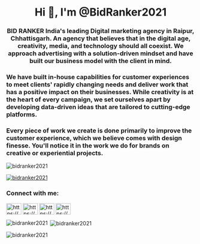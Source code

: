 <h1 align="center">Hi 👋, I'm @BidRanker2021</h1>
<h3 align="center">BID RANKER India's leading Digital marketing agency in Raipur, Chhattisgarh. An agency that believes that in the digital age, creativity, media, and technology should all coexist. We approach advertising with a solution-driven mindset and have built our business model with the client in mind.</h3>
<h3>We have built in-house capabilities for customer experiences to meet clients' rapidly changing needs and deliver work that has a positive impact on their businesses. While creativity is at the heart of every campaign, we set ourselves apart by developing data-driven ideas that are tailored to cutting-edge platforms.</h3>
<h3>Every piece of work we create is done primarily to improve the customer experience, which we believe comes with design finesse. You'll notice it in the work we do for brands on creative or experiential projects.</h3>
<!-- <h3 align="left">Connect with me:</h3> -->

<p align="left"> <img src="https://komarev.com/ghpvc/?username=bidranker2021&label=Profile%20views&color=0e75b6&style=flat" alt="bidranker2021" /> </p>

<p align="left"> <a href="https://github.com/ryo-ma/github-profile-trophy"><img src="https://github-profile-trophy.vercel.app/?username=bidranker2021" alt="bidranker2021" /></a> </p>

<h3 align="left">Connect with me:</h3>
<p align="left">
<a href="https://linkedin.com/in/https://www.linkedin.com/company/bid-ranker-pvt-ltd/" target="blank"><img align="center" src="https://raw.githubusercontent.com/rahuldkjain/github-profile-readme-generator/master/src/images/icons/Social/linked-in-alt.svg" alt="https://www.linkedin.com/company/bid-ranker-pvt-ltd/" height="30" width="40" /></a>
<a href="https://fb.com/https://www.facebook.com/bidranker/" target="blank"><img align="center" src="https://raw.githubusercontent.com/rahuldkjain/github-profile-readme-generator/master/src/images/icons/Social/facebook.svg" alt="https://www.facebook.com/bidranker/" height="30" width="40" /></a>
<a href="https://instagram.com/https://www.instagram.com/bidranker/?igshid=mmu2yjmznjrloq%3d%3d" target="blank"><img align="center" src="https://raw.githubusercontent.com/rahuldkjain/github-profile-readme-generator/master/src/images/icons/Social/instagram.svg" alt="https://www.instagram.com/bidranker/?igshid=mmu2yjmznjrloq%3d%3d" height="30" width="40" /></a>
<a href="https://www.youtube.com/c/https://www.youtube.com/@bidranker" target="blank"><img align="center" src="https://raw.githubusercontent.com/rahuldkjain/github-profile-readme-generator/master/src/images/icons/Social/youtube.svg" alt="https://www.youtube.com/@bidranker" height="30" width="40" /></a>
</p>

<p><img align="left" src="https://github-readme-stats.vercel.app/api/top-langs?username=bidranker2021&show_icons=true&locale=en&layout=compact" alt="bidranker2021" /></p>

<p>&nbsp;<img align="center" src="https://github-readme-stats.vercel.app/api?username=bidranker2021&show_icons=true&locale=en" alt="bidranker2021" /></p>

<p><img align="center" src="https://github-readme-streak-stats.herokuapp.com/?user=bidranker2021&" alt="bidranker2021" /></p>
